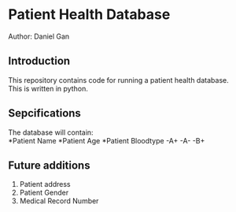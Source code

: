 # Patient Health Database

Author: Daniel Gan

## Introduction
This repository contains code for running a patient health database.  
This is written in python.

## Sepcifications
The database will contain:  
*Patient Name
*Patient Age
*Patient Bloodtype
	-A+
	-A-
	-B+

## Future additions
1. Patient address
1. Patient Gender
1. Medical Record Number

